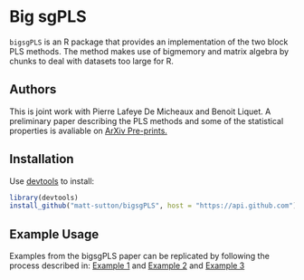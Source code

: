 Big sgPLS
=========================

`bigsgPLS` is an R package that provides an implementation of the two block PLS methods. The method makes use of bigmemory and matrix algebra by chunks to deal with datasets too large for R.

Authors
--------
This is joint work with Pierre Lafeye De Micheaux and Benoit Liquet. A preliminary paper describing the PLS methods and some of the statistical properties is avaliable on [ArXiv Pre-prints.](https://arxiv.org/abs/1702.07066)

Installation
------------

Use [devtools](https://github.com/hadley/devtools) to install:

```R
library(devtools)
install_github("matt-sutton/bigsgPLS", host = "https://api.github.com")
```

Example Usage
-------------

Examples from the bigsgPLS paper can be replicated by following the process described in: [Example 1](Examples/Example-1-gPLS.md) and [Example 2](Examples/Example-2-gPLS-DA.md) and [Example 3](Examples/Example-3-PLS.md)
